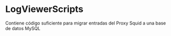 LogViewerScripts
================

Contiene código suficiente para migrar entradas del Proxy Squid a una base de datos MySQL
